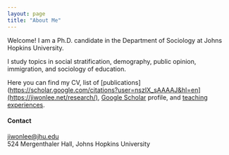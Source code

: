 ```yaml
---
layout: page
title: "About Me"
---
```


Welcome! I am a Ph.D. candidate in the Department of Sociology at Johns Hopkins University. <br>

I study topics in  social stratification, demography, public opinion, immigration, and sociology of education. 

Here you can find my CV, list of [publications](https://scholar.google.com/citations?user=nszIX_sAAAAJ&hl=en](https://jiwonlee.net/research/), [Google Scholar](https://https://scholar.google.com/citations?user=nszIX_sAAAAJ&hl=en) profile, and [teaching experiences](https://jiwonlee.net/about/). 
  
  
    
#### Contact
<jiwonlee@jhu.edu>  
524 Mergenthaler Hall, Johns Hopkins University
